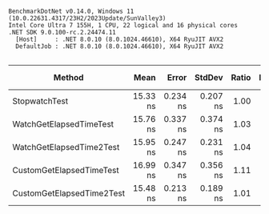 ```

BenchmarkDotNet v0.14.0, Windows 11 (10.0.22631.4317/23H2/2023Update/SunValley3)
Intel Core Ultra 7 155H, 1 CPU, 22 logical and 16 physical cores
.NET SDK 9.0.100-rc.2.24474.11
  [Host]     : .NET 8.0.10 (8.0.1024.46610), X64 RyuJIT AVX2
  DefaultJob : .NET 8.0.10 (8.0.1024.46610), X64 RyuJIT AVX2


```
| Method                    | Mean     | Error    | StdDev   | Ratio | RatioSD | Allocated | Alloc Ratio |
|-------------------------- |---------:|---------:|---------:|------:|--------:|----------:|------------:|
| StopwatchTest             | 15.33 ns | 0.234 ns | 0.207 ns |  1.00 |    0.02 |         - |          NA |
| WatchGetElapsedTimeTest   | 15.76 ns | 0.337 ns | 0.374 ns |  1.03 |    0.03 |         - |          NA |
| WatchGetElapsedTime2Test  | 15.95 ns | 0.247 ns | 0.231 ns |  1.04 |    0.02 |         - |          NA |
| CustomGetElapsedTimeTest  | 16.99 ns | 0.347 ns | 0.356 ns |  1.11 |    0.03 |         - |          NA |
| CustomGetElapsedTime2Test | 15.48 ns | 0.213 ns | 0.189 ns |  1.01 |    0.02 |         - |          NA |

